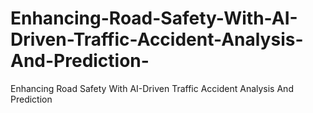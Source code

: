 # Enhancing-Road-Safety-With-AI-Driven-Traffic-Accident-Analysis-And-Prediction-
Enhancing Road Safety With AI-Driven Traffic Accident Analysis And Prediction 
